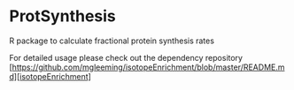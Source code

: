 # ProtSynthesis
R package to calculate fractional protein synthesis rates

For detailed usage please check out the dependency repository [https://github.com/mgleeming/isotopeEnrichment/blob/master/README.md][isotopeEnrichment]
